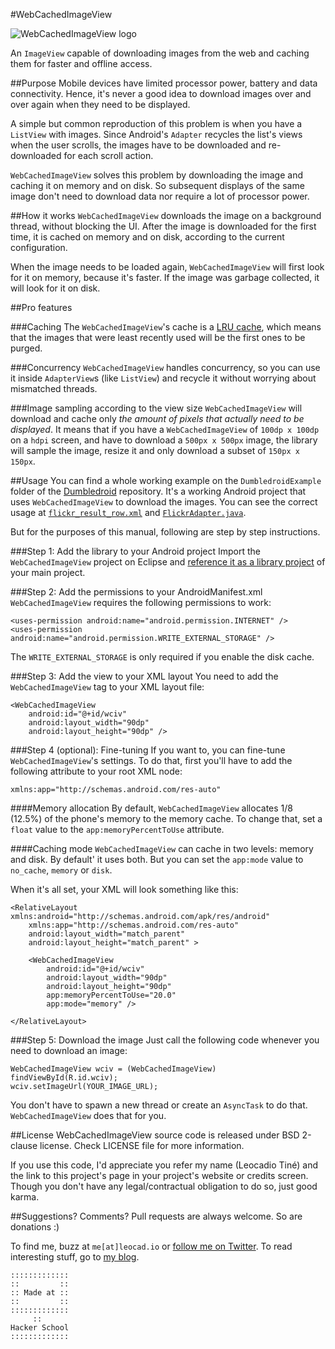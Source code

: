 #WebCachedImageView

![WebCachedImageView logo](https://dl.dropboxusercontent.com/u/5135185/blog/wciv.png)

An `ImageView` capable of downloading images from the web and caching them for faster and offline access.

##Purpose
Mobile devices have limited processor power, battery and data connectivity. Hence, it's never a good idea to download images over and over again when they need to be displayed.

A simple but common reproduction of this problem is when you have a `ListView` with images. Since Android's `Adapter` recycles the list's views when the user scrolls, the images have to be downloaded and re-downloaded for each scroll action.

`WebCachedImageView` solves this problem by downloading the image and caching it on memory and on disk. So subsequent displays of the same image don't need to download data nor require a lot of processor power. 

##How it works
`WebCachedImageView` downloads the image on a background thread, without blocking the UI. After the image is downloaded for the first time, it is cached on memory and on disk, according to the current configuration.

When the image needs to be loaded again, `WebCachedImageView` will first look for it on memory, because it's faster. If the image was garbage collected, it will look for it on disk.

##Pro features

###Caching
The `WebCachedImageView`'s cache is a [LRU cache](https://en.wikipedia.org/wiki/Cache_algorithms#Least_Recently_Used), which means that the images that were least recently used will be the first ones to be purged.

###Concurrency
`WebCachedImageView` handles concurrency, so you can use it inside `AdapterView`s (like `ListView`) and recycle it without worrying about mismatched threads.

###Image sampling according to the view size
`WebCachedImageView` will download and cache only *the amount of pixels that actually need to be displayed*. It means that if you have a `WebCachedImageView` of `100dp x 100dp` on a `hdpi` screen, and have to download a `500px x 500px` image, the library will sample the image, resize it and only download a subset of `150px x 150px`.  

##Usage
You can find a whole working example on the `DumbledroidExample` folder of the [Dumbledroid](https://github.com/leocadiotine/Dumbledroid) repository. It's a working Android project that uses `WebCachedImageView` to download the images. You can see the correct usage at [`flickr_result_row.xml`](https://github.com/leocadiotine/Dumbledroid/blob/master/DumbledroidExample/res/layout/flickr_result_row.xml) and [`FlickrAdapter.java`](https://github.com/leocadiotine/Dumbledroid/blob/master/DumbledroidExample/src/io/leocad/dumbledoreexample/adapters/FlickrAdapter.java).

But for the purposes of this manual, following are step by step instructions.

###Step 1: Add the library to your Android project
Import the `WebCachedImageView` project on Eclipse and [reference it as a library project](https://developer.android.com/tools/projects/projects-eclipse.html#ReferencingLibraryProject) of your main project.

###Step 2: Add the permissions to your AndroidManifest.xml
`WebCachedImageView` requires the following permissions to work:

    <uses-permission android:name="android.permission.INTERNET" />
    <uses-permission android:name="android.permission.WRITE_EXTERNAL_STORAGE" />

The `WRITE_EXTERNAL_STORAGE` is only required if you enable the disk cache.

###Step 3: Add the view to your XML layout
You need to add the `WebCachedImageView` tag to your XML layout file:

    <WebCachedImageView
        android:id="@+id/wciv"
        android:layout_width="90dp"
        android:layout_height="90dp" />

###Step 4 (optional): Fine-tuning
If you want to, you can fine-tune `WebCachedImageView`'s settings. To do that, first you'll have to add the following attribute to your root XML node:

    xmlns:app="http://schemas.android.com/res-auto"

####Memory allocation
By default, `WebCachedImageView` allocates 1/8 (12.5%) of the phone's memory to the memory cache. To change that, set a `float` value to the `app:memoryPercentToUse` attribute.

####Caching mode
`WebCachedImageView` can cache in two levels: memory and disk. By default' it uses both. But you can set the `app:mode` value to `no_cache`, `memory` or `disk`.

When it's all set, your XML will look something like this:

    <RelativeLayout xmlns:android="http://schemas.android.com/apk/res/android"
        xmlns:app="http://schemas.android.com/res-auto"
        android:layout_width="match_parent"
        android:layout_height="match_parent" >

        <WebCachedImageView
            android:id="@+id/wciv"
            android:layout_width="90dp"
            android:layout_height="90dp"
            app:memoryPercentToUse="20.0"
            app:mode="memory" />
            
    </RelativeLayout>
        
###Step 5: Download the image
Just call the following code whenever you need to download an image:

    WebCachedImageView wciv = (WebCachedImageView) findViewById(R.id.wciv);
    wciv.setImageUrl(YOUR_IMAGE_URL);
    
You don't have to spawn a new thread or create an `AsyncTask` to do that. `WebCachedImageView` does that for you.

##License
WebCachedImageView source code is released under BSD 2-clause license. Check LICENSE file for more information.

If you use this code, I'd appreciate you refer my name (Leocadio Tiné) and the link to this project's page in your project's website or credits screen. Though you don't have any legal/contractual obligation to do so, just good karma.

##Suggestions? Comments?
Pull requests are always welcome. So are donations :)

To find me, buzz at `me[at]leocad.io` or [follow me on Twitter](http://www.twitter.com/leocadiotine). To read interesting stuff, go to [my blog](http://blog.leocad.io).

~~~~
:::::::::::::
::         ::
:: Made at ::
::         ::
:::::::::::::
     ::
Hacker School
:::::::::::::
~~~~